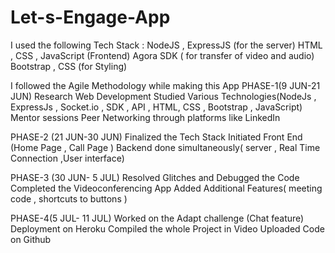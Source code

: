 # Let-s-Engage-App

I used the following Tech Stack :
NodeJS , ExpressJS (for the server)
HTML , CSS , JavaScript (Frontend)
Agora SDK ( for transfer of video and audio)
Bootstrap , CSS (for Styling)

I followed the Agile Methodology while making this App
PHASE-1(9 JUN-21 JUN)
Research
Web Development
Studied Various Technologies(NodeJs , ExpressJs , Socket.io , SDK , API , HTML, CSS , Bootstrap , JavaScript)
Mentor sessions
Peer Networking through platforms like LinkedIn 

PHASE-2 (21 JUN-30 JUN)
Finalized the Tech Stack
Initiated Front End (Home Page , Call Page )
Backend done simultaneously( server , Real Time Connection ,User interface)

PHASE-3 (30 JUN- 5 JUL)
Resolved Glitches and Debugged the Code
Completed the Videoconferencing App
Added Additional Features( meeting code , shortcuts to buttons )

PHASE-4(5 JUL- 11 JUL)
Worked on the Adapt challenge (Chat feature)
Deployment on Heroku
Compiled the whole Project in Video
Uploaded Code on Github






